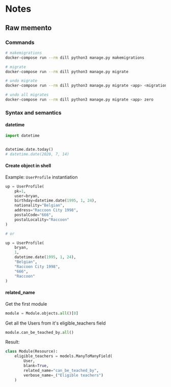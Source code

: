 # Notes

## Raw memento

### Commands

```bash
# makemigrations
docker-compose run --rm dill python3 manage.py makemigrations
```

```bash
# migrate
docker-compose run --rm dill python3 manage.py migrate
```

```bash
# undo migrate
docker-compose run --rm dill python3 manage.py migrate <app> <migration_to_undo^1>
```

```bash
# undo all migrates
docker-compose run --rm dill python3 manage.py migrate <app> zero
```


### Syntax and semantics

#### datetime

```python
import datetime


datetime.date.today()
# datetime.date(2020, 7, 14)
```

#### Create object in shell

Example: `UserProfile` instantiation

```python
up = UserProfile(
    pk=1,
    user=bryan,
    birthday=datetime.date(1995, 1, 24),
    nationality="Belgian",
    address="Raccoon City 1998",
    postalCode="666",
    postalLocality="Raccoon"
)

# or

up = UserProfile(
    bryan,
    1,
    datetime.date(1995, 1, 24),
    "Belgian",
    "Raccoon City 1998",
    "666",
    "Raccoon"
)
```

#### related_name

Get the first module

```python
module = Module.objects.all()[0]
```

Get all the Users from it's eligible_teachers field

```python
module.can_be_teached_by.all()
```

Result:

```python
class Module(Resource):
    eligible_teachers = models.ManyToManyField(
        User,
        blank=True,
        related_name="can_be_teached_by",
        verbose_name=_("Eligible teachers")
    )
```
